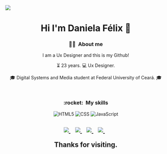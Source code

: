 <!--### Hi I'm Daniela Félix 👋


**DanielaFelix/DanielaFelix** is a ✨ _special_ ✨ repository because its `README.md` (this file) appears on your GitHub profile.

Here are some ideas to get you started:

- 🔭 I’m currently working on ...
- 🌱 I’m currently learning ...
- 👯 I’m looking to collaborate on ...
- 🤔 I’m looking for help with ...
- 💬 Ask me about ...
- 📫 How to reach me: ...
- 😄 Pronouns: ...
- ⚡ Fun fact: ...
-->

![](https://komarev.com/ghpvc/?username=DanielaFelix&color=7D6B7D)
<div align='center'>
<h1 align='center'>
   Hi I'm Daniela Félix 👋
</h1>

<h3 align='center'>  👨‍💻 &nbsp;About me </h3>

<p align='center' >I am a Ux Designer and this is my Github!</p>

 ⏳ 23 years. 💻 Ux Designer.
  <p>
    🎓 Digital Systems and Media student at Federal University of Ceará. 🎓
  </p>
<br>  
  
<!--:book: Currently studying:
  - ![TypeScript](https://img.shields.io/badge/-TypeScript-333333?&style=flat&logo=typescript)
  - ![Next](https://img.shields.io/badge/-Nextjs-333333?style=flat&logo=next.js)
-->

<h3 align='center'> :rocket: &nbsp;My skills </h3>
  
  
  ![HTML5](https://img.shields.io/badge/-HTML5-D96690?style=flat&logo=HTML5&style=for-the-badge&logoColor=181433&logoWidth=30)
  ![CSS](https://img.shields.io/badge/-CSS-D96690?style=flat&logo=CSS3&style=for-the-badge&logoColor=181433&logoWidth=30)
  ![JavaScript](https://img.shields.io/badge/-JavaScript-D96690?style=flat&logo=javascript&style=for-the-badge&logoColor=181433&logoWidth=30)

 </div> 

<h2 align='center' 📫 Contact</h2>
<p align='center'>
  <a href="mailto:danirfelix14@gmail.com">
    <img src="https://img.shields.io/badge/Email-flat?logo=GMail&style=for-the-badge&logoColor=181433&labelColor=D96690&color=181433&logoWidth=30"/>
  </a>&nbsp;&nbsp;
  
  <a href="https://www.linkedin.com/in/daniela-r-f%C3%A9lix/">
    <img src="https://img.shields.io/badge/LinkedIn-flat?logo=LinkedIn&style=for-the-badge&logoColor=181433&labelColor=D96690&color=181433&logoWidth=30" />
  </a>&nbsp;&nbsp;
  
  <a href="https://api.whatsapp.com/send?phone=5585997336203&text=Ol%C3%A1%2C%20Daniela!">
    <img src="https://img.shields.io/badge/Whatsapp-flat?logo=Whatsapp&style=for-the-badge&logoColor=181433&labelColor=D96690&color=181433&logoWidth=30" />
  </a>&nbsp;&nbsp;
    
  <a href="https://github.com/DanielaFelix">
    <img src="https://img.shields.io/badge/GitHub-flat?logo=GitHub&style=for-the-badge&logoColor=181433&labelColor=D96690&color=181433&logoWidth=30" />
  </a>&nbsp;&nbsp;
  
</p>
<p align='center'>
    Thanks for visiting.
</p>

